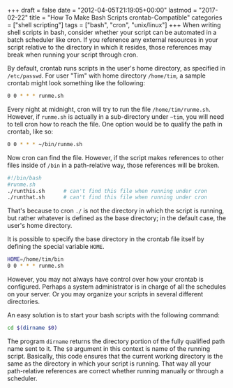 +++
draft       = false
date        = "2012-04-05T21:19:05+00:00"
lastmod     = "2017-02-22"
title       = "How To Make Bash Scripts crontab-Compatible"
categories  = ["shell scripting"]
tags        = ["bash", "cron", "unix/linux"]
+++
When writing shell scripts in bash, consider whether your script can be automated in a batch scheduler like cron. If you reference any external resources in your script relative to the directory in which it resides, those references may break when running your script through cron.

By default, crontab runs scripts in the user's home directory, as specified in `/etc/passwd`. For user "Tim" with home directory `/home/tim`, a sample crontab might look something like the following:

```bash
0 0 * * * runme.sh
```

Every night at midnight, cron will try to run the file `/home/tim/runme.sh`. However, if `runme.sh` is actually in a sub-directory under `~tim`, you will need to tell cron how to reach the file. One option would be to qualify the path in crontab, like so:

```bash
0 0 * * * ~/bin/runme.sh
```

Now cron can find the file. However, if the script makes references to other files inside of `/bin` in a path-relative way, those references will be broken.

```bash
#!/bin/bash
#runme.sh
./runthis.sh      # can't find this file when running under cron
./runthat.sh      # can't find this file when running under cron
```

That's because to cron `./` is not the directory in which the script is running, but rather whatever is defined as the base directory; in the default case, the user's home directory.

It is possible to specify the base directory in the crontab file itself by defining the special variable `HOME`.

```bash
HOME=/home/tim/bin
0 0 * * * runme.sh
```

However, you may not always have control over how your crontab is configured. Perhaps a system administrator is in charge of all the schedules on your server. Or you may organize your scripts in several different directories.

An easy solution is to start your bash scripts with the following command:

```bash
cd $(dirname $0)
```

The program `dirname` returns the directory portion of the fully qualified path name sent to it. The `$0` argument in this context is name of the running script. Basically, this code ensures that the current working directory is the same as the directory in which your script is running. That way all your path-relative references are correct whether running manually or through a scheduler.
